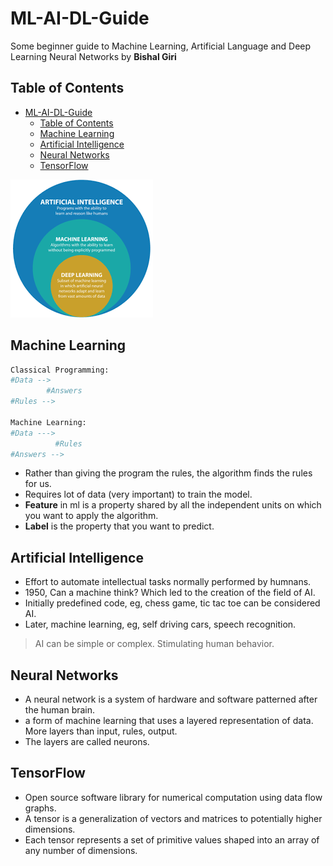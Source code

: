 # ML-AI-DL-Guide
Some beginner guide to Machine Learning, Artificial Language and Deep Learning Neural Networks by **Bishal Giri**

## Table of Contents
- [ML-AI-DL-Guide](#ml-ai-dl-guide)
  - [Table of Contents](#table-of-contents)
  - [Machine Learning](#machine-learning)
  - [Artificial Intelligence](#artificial-intelligence)
  - [Neural Networks](#neural-networks)
  - [TensorFlow](#tensorflow)

![Subsets](subsets.png)


## Machine Learning
```python
Classical Programming:
#Data -->
        #Answers
#Rules --> 

Machine Learning:
#Data --->
          #Rules
#Answers --> 
```
- Rather than giving the program the rules, the algorithm finds the rules for us. 
- Requires lot of data (very important) to train the model. 
- **Feature** in ml is a property shared by all the independent units on which you want to apply the algorithm.
- **Label** is the property that you want to predict.


## Artificial Intelligence
- Effort to automate intellectual tasks normally performed by humnans.
- 1950, Can a machine think? Which led to the creation of the field of AI.
- Initially predefined code, eg, chess game, tic tac toe can be considered AI.
- Later, machine learning, eg, self driving cars, speech recognition.

> AI can be simple or complex. Stimulating human behavior.


## Neural Networks
- A neural network is a system of hardware and software patterned after the human brain.
- a form of machine learning that uses a layered representation of data. More layers than input, rules, output.
- The layers are called neurons.

## TensorFlow
- Open source software library for numerical computation using data flow graphs.
- A tensor is a generalization of vectors and matrices to potentially higher dimensions.
- Each tensor represents a set of primitive values shaped into an array of any number of dimensions.